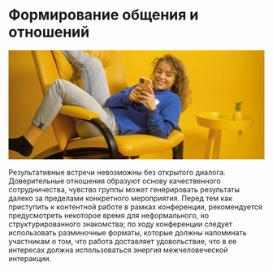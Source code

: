 # Формирование общения и отношений

![](../../.gitbook/assets/gitbook_chat_750x320.jpg)

Результативные встречи невозможны без открытого диалога. Доверительные отношения образуют основу качественного сотрудничества, чувство группы может генерировать результаты далеко за пределами конкретного мероприятия. Перед тем как приступить к контентной работе в рамках конференции, рекомендуется предусмотреть некоторое время для неформального, но структурированного знакомства; по ходу конференции следует использовать разминочные форматы, которые должны напоминать участникам о том, что работа доставляет удовольствие, что в ее интересах должна использоваться энергия межчеловеческой интеракции.

